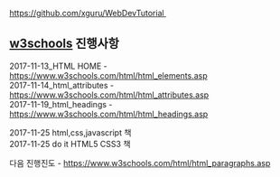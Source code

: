 https://github.com/xguru/WebDevTutorial  

[w3schools](https://www.w3schools.com/) 진행사항  
---------------------------

2017-11-13_HTML HOME - https://www.w3schools.com/html/html_elements.asp  
2017-11-14_html_attributes - https://www.w3schools.com/html/html_attributes.asp  
2017-11-19_html_headings - https://www.w3schools.com/html/html_headings.asp  

2017-11-25 html,css,javascript 책  
2017-11-25 do it HTML5 CSS3 책  


다음 진행진도 - https://www.w3schools.com/html/html_paragraphs.asp  
